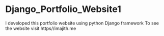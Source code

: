 # Django_Portfolio_Website1
I developed this portfolio website using python Django framework To see the website visit https//imajith.me
